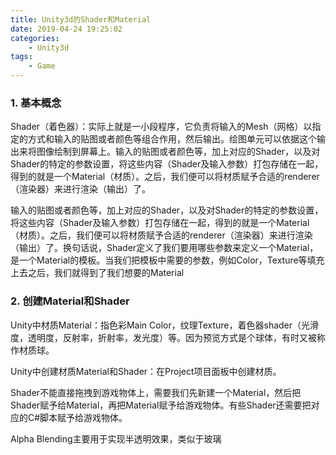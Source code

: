 ```yaml
---
title: Unity3d的Shader和Material
date: 2019-04-24 19:25:02
categories:
    - Unity3d
tags:
    - Game
---
```


### 1. 基本概念

Shader（着色器）：实际上就是一小段程序，它负责将输入的Mesh（网格）以指定的方式和输入的贴图或者颜色等组合作用，然后输出。绘图单元可以依据这个输出来将图像绘制到屏幕上。输入的贴图或者颜色等，加上对应的Shader，以及对Shader的特定的参数设置，将这些内容（Shader及输入参数）打包存储在一起，得到的就是一个Material（材质）。之后，我们便可以将材质赋予合适的renderer（渲染器）来进行渲染（输出）了。

输入的贴图或者颜色等，加上对应的Shader，以及对Shader的特定的参数设置，将这些内容（Shader及输入参数）打包存储在一起，得到的就是一个Material（材质）。之后，我们便可以将材质赋予合适的renderer（渲染器）来进行渲染（输出）了。换句话说，Shader定义了我们要用哪些参数来定义一个Material，是一个Material的模板。当我们把模板中需要的参数，例如Color，Texture等填充上去之后，我们就得到了我们想要的Material

<!--more-->

### 2. 创建Material和Shader

Unity中材质Material：指色彩Main Color，纹理Texture，着色器shader（光滑度，透明度，反射率，折射率，发光度）等。因为预览方式是个球体，有时又被称作材质球。

Unity中创建材质Material和Shader：在Project项目面板中创建材质。

Shader不能直接拖拽到游戏物体上，需要我们先新建一个Material，然后把Shader赋予给Material，再把Material赋予给游戏物体。有些Shader还需要把对应的C#脚本赋予给游戏物体。


Alpha  Blending主要用于实现半透明效果，类似于玻璃
